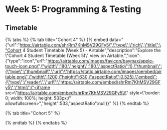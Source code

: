 # Week 5: Programming & Testing

## Timetable

{% tabs %}
{% tab title="Cohort 4" %}
{% embed data="{\"url\":\"https://airtable.com/shrRm7KhMSV29GFy5\",\"type\":\"rich\",\"title\":\"Cohort 4 Student Timetable \(Week 5\) - Airtable\",\"description\":\"Explore the \\\"Cohort 4 Student Timetable \(Week 5\)\\\" view on Airtable.\",\"icon\":{\"type\":\"icon\",\"url\":\"https://airtable.com/images/favicon/baymax/apple-touch-icon.png\",\"width\":180,\"height\":180,\"aspectRatio\":1},\"thumbnail\":{\"type\":\"thumbnail\",\"url\":\"https://static.airtable.com/images/oembed/airtable.png\",\"width\":1200,\"height\":630,\"aspectRatio\":0.525},\"embed\":{\"type\":\"reader\",\"url\":\"https://airtable.com/embed/shrRm7KhMSV29GFy5\",\"html\":\"<iframe src=\\\"https://airtable.com/embed/shrRm7KhMSV29GFy5\\\" style=\\\"border: 0; width: 100%; height: 533px;\\\" allowfullscreen></iframe>\",\"height\":533,\"aspectRatio\":null}}" %}
{% endtab %}

{% tab title="Cohort 5" %}

{% endtab %}
{% endtabs %}



